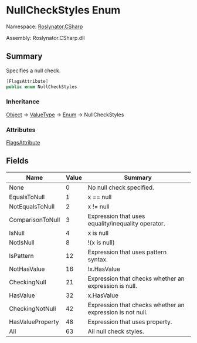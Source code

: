 # NullCheckStyles Enum

Namespace: [Roslynator.CSharp](../README.md)

Assembly: Roslynator\.CSharp\.dll

## Summary

Specifies a null check\.

```csharp
[FlagsAttribute]
public enum NullCheckStyles
```

### Inheritance

[Object](https://docs.microsoft.com/en-us/dotnet/api/system.object) &#x2192; [ValueType](https://docs.microsoft.com/en-us/dotnet/api/system.valuetype) &#x2192; [Enum](https://docs.microsoft.com/en-us/dotnet/api/system.enum) &#x2192; NullCheckStyles

### Attributes

[FlagsAttribute](https://docs.microsoft.com/en-us/dotnet/api/system.flagsattribute)

## Fields

| Name | Value | Summary |
| ---- | ----- | ------- |
| None | 0 | No null check specified\. |
| EqualsToNull | 1 | x == null |
| NotEqualsToNull | 2 | x \!= null |
| ComparisonToNull | 3 | Expression that uses equality/inequality operator\. |
| IsNull | 4 | x is null |
| NotIsNull | 8 | \!\(x is null\) |
| IsPattern | 12 | Expression that uses pattern syntax\. |
| NotHasValue | 16 | \!x\.HasValue |
| CheckingNull | 21 | Expression that checks whether an expression is null\. |
| HasValue | 32 | x\.HasValue |
| CheckingNotNull | 42 | Expression that checks whether an expression is not null\. |
| HasValueProperty | 48 | Expression that uses  property\. |
| All | 63 | All null check styles\. |

